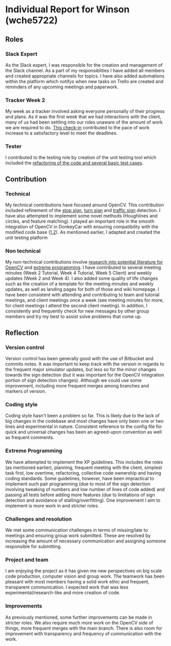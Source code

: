 # Individual Report for Winson (wche5722)

## Roles

### Slack Expert
As the Slack expert, I was responsible for the creation and management of the Slack channel. As a part of my responsiblities I have added all members and created appropriate channels for topics. I have also added automations within the platform which notifys when new tasks on Trello are created and reminders of any upcoming meetings and paperwork.

### Tracker Week 2
My week as a tracker involved asking everyone personally of their progress and plans. As it was the first week that we had interactions with the client, many of us had been settling into our roles unaware of the amount of work we are required to do. [This check-in](https://imgur.com/a/T3lcKFl) contributed to the pace of work increase to a satisfactory level to meet the deadlines.

### Tester
I contributed to the testing role by creation of the unit testing tool which included the [refactoring of the code and several basic test cases](https://bitbucket.org/comp3888-t17a/comp3888_t17a_group5/commits/337f1e0c7a80d1506b8b9d0556a46ee4bbdd7a53).

## Contribution

### Technical
My technical contributions have focused around OpenCV. This contribution included refinement of the [stop sign](https://bitbucket.org/comp3888-t17a/comp3888_t17a_group5/commits/3d31c468556f42479fcc377e7e2606bbc1d0d7ab), [turn sign](https://bitbucket.org/comp3888-t17a/comp3888_t17a_group5/commits/ecc0dbe596f3553776d849db577f2db78d1bdf97) and [traffic sign](https://bitbucket.org/comp3888-t17a/comp3888_t17a_group5/commits/b3f84f1354c03c5b815f316bcb97d5789aa4699d) detection. I have also attempted to implement some novel methods (Houghlines and circles, and feature matching). I played an important role in the smooth integration of OpenCV in DonkeyCar with ensuring compatibility with the modified code base ([1](https://bitbucket.org/comp3888-t17a/comp3888_t17a_group5/commits/403187ad2b510e20f6b0d3aad0d77249cf954281),[2](https://bitbucket.org/comp3888-t17a/comp3888_t17a_group5/commits/f63c66a7b915c63230d6f3d7b4160082594c3dc8)). As mentioned earlier, I adapted and created the unit testing platform

### Non technical
My non-technical contributions involve [research into potential literature for OpenCV](https://docs.google.com/document/d/1EPbtukk1guyyKxdIKQGCnnN5zTgFnq5bZEXALv65Mww/edit?usp=sharing) and [extreme programming](https://docs.google.com/document/d/16ML1vLP75vRKrA2i71_quMwSnnURlKUIVyNWXhii2zs/edit?usp=sharing). I have contributed to several meeting minutes (Week 2 Tutorial, Week 4 Tutorial, Week 5 Client) and weekly updates (Week 2 and Week 4). I also added some quality of life changes such as the creation of a template for the meeting minutes and weekly updates, as well as landing pages for both of those and wiki homepage. I have been consistent with attending and contributing to team and tutorial meetings, and client meetings once a week (see meeting minutes for more, for client meetings I attend the second client meeting). In addition, I consistently and frequently check for new messages by other group members and try my best to assist solve problems that come up.

## Reflection

### Version control
Version control has been generally good with the use of Bitbucket and commits notes. It was important to keep track with the version in regards to the frequent major simulator updates, but less so for the minor changes towards the sign detection (but it was important for the OpenCV integration portion of sign detection changes). Although we could use some improvement, including more frequent merges among branches and markers of version.

### Coding style
Coding style hasn't been a problem so far. This is likely due to the lack of big changes in the codebase and most changes have only been one or two lines and experimental in nature. Consistent reference to the config file for quick and universal changes has been an agreed-upon convention as well as frequent comments.

### Extreme Programming
We have attempted to implement the XP guidelines. This includes the roles (as mentioned earlier), planning, frequent meeting with the client, simplest task first, low overtime, refactoring, collective code ownership and having coding standards. Some guidelines, however, have been impractical to implement such pair programming (due to most of the sign detection involving tweaking of numbers and low number of lines of code added) and passing all tests before adding more features (due to limitations of sign detection and avoidance of stalling/overfitting). One improvement I aim to implement is more work in and stricter roles.

### Challenges and resolution
We met some communication challenges in terms of missing/late to meetings and ensuring group work submitted. These are resolved by increasing the amount of necessary communication and assigning someone responsible for submitting.

### Project and team
I am enjoying the project as it has given me new perspectives on big scale code production, computer vision and group work. The teamwork has been pleasant with most members having a solid work ethic and frequent, transparent communication. I  expected work that was less experimental/research-like and more creation of code.

### Improvements
As previously mentioned, some further improvements can be made in stricter roles. We also require much more work on the OpenCV side of things, more frequent merges with the main branch. There is also room for improvement with transparency and frequency of communication with the work.